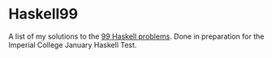 # Haskell99
A list of my solutions to the [99 Haskell problems](https://wiki.haskell.org/H-99:_Ninety-Nine_Haskell_Problems).
Done in preparation for the Imperial College January Haskell Test.
